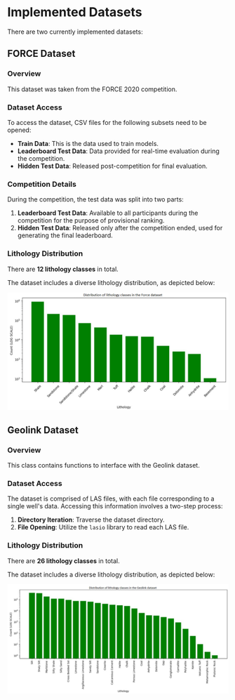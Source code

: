 # Implemented Datasets

There are two currently implemented datasets:

## FORCE Dataset

### Overview
This dataset was taken from the FORCE 2020 competition.

### Dataset Access
To access the dataset, CSV files for the following subsets need to be opened:

- **Train Data**: This is the data used to train models.
- **Leaderboard Test Data**: Data provided for real-time evaluation during the competition.
- **Hidden Test Data**: Released post-competition for final evaluation.

### Competition Details
During the competition, the test data was split into two parts:
1. **Leaderboard Test Data**: Available to all participants during the competition for the purpose of provisional ranking.
2. **Hidden Test Data**: Released only after the competition ended, used for generating the final leaderboard.

### Lithology Distribution

There are **12 lithology classes** in total.

The dataset includes a diverse lithology distribution, as depicted below:

<img src="../../imgs/force-litho.png" width=640>

## Geolink Dataset

### Overview
This class contains functions to interface with the Geolink dataset.

### Dataset Access
The dataset is comprised of LAS files, with each file corresponding to a single well's data. Accessing this information involves a two-step process:

1. **Directory Iteration**: Traverse the dataset directory.
2. **File Opening**: Utilize the `lasio` library to read each LAS file.

### Lithology Distribution

There are **26 lithology classes** in total.

The dataset includes a diverse lithology distribution, as depicted below:

<img src="../../imgs/geolink-litho.png" width=640>